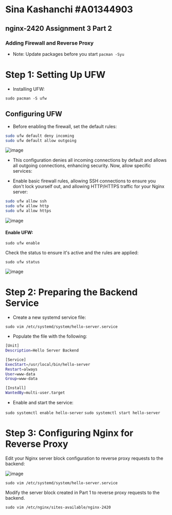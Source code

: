 # Sina Kashanchi #A01344903
## nginx-2420 Assignment 3 Part 2
### Adding Firewall and Reverse Proxy

- Note: Update packages before you start
`pacman -Syu`

# Step 1: Setting Up UFW 
- Installing UFW:

`sudo pacman -S ufw`

## Configuring UFW

- Before enabling the firewall, set the default rules:


```bash
sudo ufw default deny incoming
sudo ufw default allow outgoing
```
![image](https://github.com/Sina-Kashanchi/nginx-2420/assets/148367803/4881a453-68f6-416b-ad53-223896eab1ab)

- This configuration denies all incoming connections by default and allows all outgoing connections, enhancing security. Now, allow specific services:

- Enable basic firewall rules, allowing SSH connections to ensure you don't lock yourself out, and allowing HTTP/HTTPS traffic for your Nginx server:

``` bash
sudo ufw allow ssh
sudo ufw allow http
sudo ufw allow https
```

![image](https://github.com/Sina-Kashanchi/nginx-2420/assets/148367803/3f108174-2bf7-4003-b446-bb7a03fcb7cb)

#### Enable UFW:

`sudo ufw enable`


Check the status to ensure it's active and the rules are applied:

`sudo ufw status`

![image](https://github.com/Sina-Kashanchi/nginx-2420/assets/148367803/cbb9a317-cad0-42e9-ac00-4ae7ca91396f)


# Step 2: Preparing the Backend Service

- Create a new systemd service file:


`sudo vim /etc/systemd/system/hello-server.service`

- Populate the file with the following:

```bash
[Unit]
Description=Hello Server Backend

[Service]
ExecStart=/usr/local/bin/hello-server
Restart=always
User=www-data
Group=www-data

[Install]
WantedBy=multi-user.target
```
- Enable and start the service:

`sudo systemctl enable hello-server`
`sudo systemctl start hello-server`

# Step 3: Configuring Nginx for Reverse Proxy

Edit your Nginx server block configuration to reverse proxy requests to the backend:



![image](https://github.com/Sina-Kashanchi/nginx-2420/assets/148367803/e925f371-3b2e-492a-b5b4-9925a675d473)


`sudo vim /etc/systemd/system/hello-server.service`

Modify the server block created in Part 1 to reverse proxy requests to the backend.

`sudo vim /etc/nginx/sites-available/nginx-2420`





